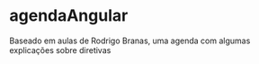 # agendaAngular
Baseado em aulas de Rodrigo Branas, uma agenda com algumas explicações sobre diretivas
